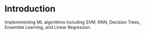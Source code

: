 # Introduction
Implemmenting ML algorithms including SVM, KNN, Decision Trees, Ensemble Learning, and Linear Regression.
